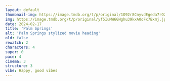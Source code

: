 ```yaml
---
layout: default
thumbnail-img: https://image.tmdb.org/t/p/original/1O92r8CnyvdEgeda7rOZDYEWNAG.png
img: https://image.tmdb.org/t/p/original/yf5IuMW6GHghu39kxA0oFx7Bxmj.jpg
date: 2024-02-17
title: 'Palm Springs'
alt: 'Palm Springs stylized movie heading'
old: false
rewatch: 2
characters: 4
super: 0
pace: 4
cinema: 3
structure: 3
vibe: Happy, good vibes
---
```


